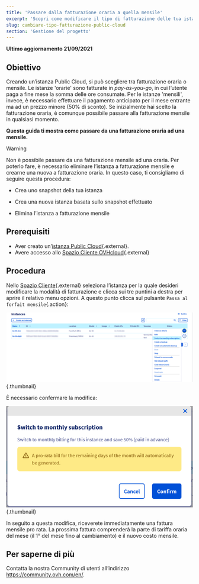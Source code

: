 ```yaml
---
title: 'Passare dalla fatturazione oraria a quella mensile'
excerpt: 'Scopri come modificare il tipo di fatturazione delle tua istanza Public Cloud'
slug: cambiare-tipo-fatturazione-public-cloud
section: 'Gestione del progetto'
---
```


**Ultimo aggiornamento 21/09/2021**

## Obiettivo

Creando un’istanza Public Cloud, si può scegliere tra fatturazione oraria o mensile. Le istanze 'orarie' sono fatturate in _pay-as-you-go_, in cui l’utente paga a fine mese la somma delle ore consumate. Per le istanze 'mensili', invece, è necessario effettuare il pagamento anticipato per il mese entrante ma ad un prezzo minore (50% di sconto). Se inizialmente hai scelto la fatturazione oraria, è comunque possibile passare alla fatturazione mensile in qualsiasi momento.

**Questa guida ti mostra come passare da una fatturazione oraria ad una mensile.**

> [!warning]
>
> Non è possibile passare da una fatturazione mensile ad una oraria.  Per poterlo fare, è necessario eliminare l’istanza a fatturazione mensile e crearne una nuova a fatturazione oraria.  In questo caso, ti consigliamo di seguire questa procedura:
>
>- Crea uno snapshot della tua istanza
>
>- Crea una nuova istanza basata sullo snapshot effettuato
>
>- Elimina l’istanza a fatturazione mensile
>


## Prerequisiti

- Aver creato un’[istanza Public Cloud](https://www.ovhcloud.com/it/public-cloud/){.external}.
- Avere accesso allo [Spazio Cliente OVHcloud](https://www.ovh.com/auth/?action=gotomanager&from=https://www.ovh.it/&ovhSubsidiary=it){.external}


## Procedura

Nello [Spazio Cliente](https://www.ovh.com/auth/?action=gotomanager&from=https://www.ovh.it/&ovhSubsidiary=it){.external} seleziona l’istanza per la quale desideri modificare la modalità di fatturazione e clicca sui tre puntini a destra per aprire il relativo menu opzioni. A questo punto clicca sul pulsante `Passa al forfait mensile`{.action}:

![Change billing calculation](images/switch_to_monthly_updated.png){.thumbnail}

È necessario confermare la modifica:

![Confirm billing calculation change](images/confirm_to_monthly_updated.png){.thumbnail}

In seguito a questa modifica, riceverete immediatamente una fattura mensile pro rata. La prossima fattura comprenderà la parte di tariffa oraria del mese (il 1° del mese fino al cambiamento) e il nuovo costo mensile.


## Per saperne di più

Contatta la nostra Community di utenti all’indirizzo <https://community.ovh.com/en/>.